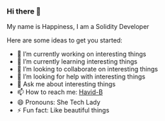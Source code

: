 ### Hi there 👋

My name is Happiness, I am a Solidity Developer 

Here are some ideas to get you started:

- 🔭 I’m currently working on interesting things
- 🌱 I’m currently learning interesting things
- 👯 I’m looking to collaborate on interesting things
- 🤔 I’m looking for help with interesting things
- 💬 Ask me about interesting things
- 📫 How to reach me: [Havid-B](https://twitter.com/meet_havidb)
- 😄 Pronouns: She Tech Lady
- ⚡ Fun fact: Like beautiful things
